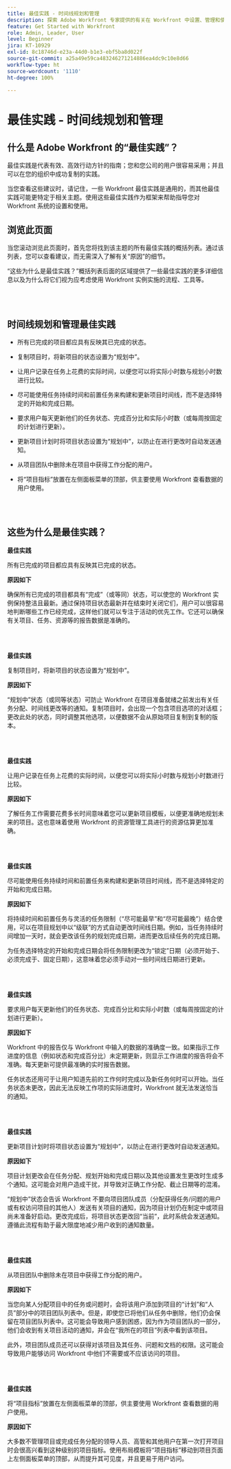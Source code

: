 ```yaml
---
title: 最佳实践 - 时间线规划和管理
description: 探索 Adobe Workfront 专家提供的有关在 Workfront 中设置、管理和使用项目时间线的最佳实践建议。
feature: Get Started with Workfront
role: Admin, Leader, User
level: Beginner
jira: KT-10929
exl-id: 8c18746d-e23a-44d0-b1e3-ebf5ba8d022f
source-git-commit: a25a49e59ca483246271214886ea4dc9c10e8d66
workflow-type: ht
source-wordcount: '1110'
ht-degree: 100%

---
```


# 最佳实践 - 时间线规划和管理

## 什么是 Adobe Workfront 的“最佳实践”？

最佳实践是代表有效、高效行动方针的指南；您和您公司的用户很容易采用；并且可以在您的组织中成功复制的实践。

当您查看这些建议时，请记住，一些 Workfront 最佳实践是通用的，而其他最佳实践可能更特定于相关主题。使用这些最佳实践作为框架来帮助指导您对 Workfront 系统的设置和使用。

## 浏览此页面

当您滚动浏览此页面时，首先您将找到该主题的所有最佳实践的概括列表。通过该列表，您可以查看建议，而无需深入了解有关“原因”的细节。

“这些为什么是最佳实践？”概括列表后面的区域提供了一些最佳实践的更多详细信息以及为什么将它们视为应考虑使用 Workfront 实例实施的流程、工具等。

</br>
</br>

## 时间线规划和管理最佳实践

* 所有已完成的项目都应具有反映其已完成的状态。

* 复制项目时，将新项目的状态设置为“规划中”。

* 让用户记录在任务上花费的实际时间，以便您可以将实际小时数与规划小时数进行比较。

* 尽可能使用任务持续时间和前置任务来构建和更新项目时间线，而不是选择特定的开始和完成日期。

* 要求用户每天更新他们的任务状态、完成百分比和实际小时数（或每周按固定的计划进行更新）。

* 更新项目计划时将项目状态设置为“规划中”，以防止在进行更改时自动发送通知。

* 从项目团队中删除未在项目中获得工作分配的用户。

* 将“项目指标”放置在左侧面板菜单的顶部，供主要使用 Workfront 查看数据的用户使用。


</br>
</br>


## 这些为什么是最佳实践？

**最佳实践**

所有已完成的项目都应具有反映其已完成的状态。


**原因如下**

确保所有已完成的项目都具有“完成”（或等同）状态，可以使您的 Workfront 实例保持整洁且最新。通过保持项目状态最新并在结束时关闭它们，用户可以很容易地判断哪些工作已经完成，这样他们就可以专注于活动的优先工作。它还可以确保有关项目、任务、资源等的报告数据是准确的。


</br>
</br>

**最佳实践**

复制项目时，将新项目的状态设置为“规划中”。

**原因如下**

“规划中”状态（或同等状态）可防止 Workfront 在项目准备就绪之前发出有关任务分配、时间线更改等的通知。复制项目时，会出现一个包含项目选项的对话框；更改此处的状态，同时调整其他选项，以便数据不会从原始项目复制到复制的版本。

</br>
</br>

**最佳实践**

让用户记录在任务上花费的实际时间，以便您可以将实际小时数与规划小时数进行比较。


**原因如下**

了解任务工作需要花费多长时间意味着您可以更新项目模板，以便更准确地规划未来的项目。这也意味着使用 Workfront 的资源管理工具进行的资源估算更加准确。

</br>
</br>

**最佳实践**

尽可能使用任务持续时间和前置任务来构建和更新项目时间线，而不是选择特定的开始和完成日期。

**原因如下**

将持续时间和前置任务与灵活的任务限制（“尽可能最早”和“尽可能最晚”）结合使用，可以在项目规划中以“级联”的方式自动更改时间线日期。例如，当任务持续时间增加一天时，就会更改该任务的规划完成日期，进而更改后续任务的完成日期。

为任务选择特定的开始和完成日期会将任务限制更改为“锁定”日期（必须开始于、必须完成于、固定日期），这意味着您必须手动对一些时间线日期进行更新。

</br>
</br>


**最佳实践**

要求用户每天更新他们的任务状态、完成百分比和实际小时数（或每周按固定的计划进行更新）。

**原因如下**

Workfront 中的报告仅与 Workfront 中输入的数据的准确度一致。如果指示工作进度的信息（例如状态和完成百分比）未定期更新，则显示工作进度的报告将会不准确。每天更新可提供最准确的实时报告数据。


任务状态还用可于让用户知道先前的工作何时完成以及新任务何时可以开始。当任务状态未更改，因此无法反映工作项的实际进度时，Workfront 就无法发送恰当的通知。

</br>
</br>

**最佳实践**

更新项目计划时将项目状态设置为“规划中”，以防止在进行更改时自动发送通知。

**原因如下**

项目计划更改会在任务分配、规划开始和完成日期以及其他设置发生更改时生成多个通知。这可能会对用户造成干扰，并导致对正确工作分配、截止日期等的混淆。

“规划中”状态会告诉 Workfront 不要向项目团队成员（分配获得任务/问题的用户或有权访问项目的其他人）发送有关项目的通知，因为项目计划仍在制定中或项目尚未准备好启动。更改完成后，将项目状态更改回“当前”，此时系统会发送通知。遵循此流程有助于最大限度地减少用户收到的通知数量。

</br>
</br>

**最佳实践**

从项目团队中删除未在项目中获得工作分配的用户。


**原因如下**

当您向某人分配项目中的任务或问题时，会将该用户添加到项目的“计划”和“人员”部分中的项目团队列表中。但是，即使您已将他们从任务中删除，他们仍会保留在项目团队列表中。这可能会导致用户感到困惑，因为作为项目团队的一部分，他们会收到有关项目活动的通知，并会在“我所在的项目”列表中看到该项目。


此外，项目团队成员还可以获得对该项目及其任务、问题和文档的权限。这可能会导致用户能够访问 Workfront 中他们不需要或不应该访问的项目。

</br>
</br>

**最佳实践**

将“项目指标”放置在左侧面板菜单的顶部，供主要使用 Workfront 查看数据的用户使用。

**原因如下**

大多数不管理项目或完成任务分配的领导人员、高管和其他用户在第一次打开项目时会很高兴看到这种级别的项目指标。使用布局模板将“项目指标”移动到项目页面上左侧面板菜单的顶部，从而提升其可见度，并且更易于用户访问。
